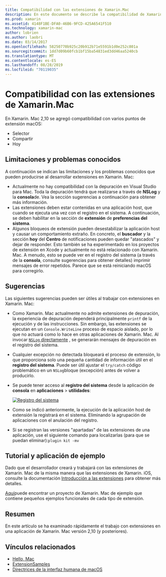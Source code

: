 ```yaml
---
title: Compatibilidad con las extensiones de Xamarin.Mac
description: En este documento se describe la compatibilidad de Xamarin. Mac con las extensiones Finder, Share y hoy. Examina las limitaciones y los problemas conocidos, los vínculos a un tutorial y una aplicación de ejemplo, y proporciona sugerencias para trabajar con extensiones.
ms.prod: xamarin
ms.assetid: 4148F1BE-DFA0-46B6-9FCD-425A6541F510
ms.technology: xamarin-mac
author: lobrien
ms.author: laobri
ms.date: 03/14/2017
ms.openlocfilehash: 58250770b925c20b912b71e5591b1d0e252c801a
ms.sourcegitcommit: 1dd7d09b60fcb1bf15ba54831ed3dd46aa5240cb
ms.translationtype: MT
ms.contentlocale: es-ES
ms.lasthandoff: 08/28/2019
ms.locfileid: "70119035"
---
```

# <a name="xamarinmac-extension-support"></a>Compatibilidad con las extensiones de Xamarin.Mac

En Xamarin. Mac 2,10 se agregó compatibilidad con varios puntos de extensión macOS:

- Selector
- Compartir
- Hoy

<a name="Limitations-and-Known-Issues" />

## <a name="limitations-and-known-issues"></a>Limitaciones y problemas conocidos

A continuación se indican las limitaciones y los problemas conocidos que pueden producirse al desarrollar extensiones en Xamarin. Mac:

- Actualmente no hay compatibilidad con la depuración en Visual Studio para Mac. Toda la depuración tendrá que realizarse a través de **NSLog** y la **consola**de. Vea la sección sugerencias a continuación para obtener más información.
- Las extensiones deben estar contenidas en una aplicación host, que cuando se ejecuta una vez con el registro en el sistema. A continuación, se deben habilitar en la sección de **extensión** de **preferencias del sistema**. 
- Algunos bloqueos de extensión pueden desestabilizar la aplicación host y causar un comportamiento extraño. En concreto, el **buscador** y la sección **hoy** del **Centro** de notificaciones pueden quedar "atascados" y dejar de responder. Esto también se ha experimentado en los proyectos de extensión en Xcode y actualmente no está relacionado con Xamarin. Mac. A menudo, esto se puede ver en el registro del sistema (a través de la **consola**, consulte sugerencias para obtener detalles) imprimir mensajes de error repetidos. Parece que se está reiniciando macOS para corregirlo.

<a name="Tips" />

## <a name="tips"></a>Sugerencias

Las siguientes sugerencias pueden ser útiles al trabajar con extensiones en Xamarin. Mac:

- Como Xamarin. Mac actualmente no admite extensiones de depuración, la experiencia de depuración dependerá principalmente `printf` de la ejecución y de las instrucciones. Sin embargo, las extensiones se ejecutan en un `Console.WriteLine` proceso de espacio aislado, por lo que no actuará como lo hace en otras aplicaciones de Xamarin. Mac. Al invocar [ `NSLog` directamente](https://gist.github.com/chamons/e2e409013a449cfbe1f2fbe5547f6554) , se generarán mensajes de depuración en el registro del sistema.
- Cualquier excepción no detectada bloqueará el proceso de extensión, lo que proporciona solo una pequeña cantidad de información útil en el **registro del sistema**. Puede ser útil ajustar el `try/catch` código problemático en un `NSLog`bloque (excepción) antes de volver a producirlo.
- Se puede tener acceso al **registro del sistema** desde la aplicación de **consola** en **aplicaciones** > **utilidades**:

    [![](extensions-images/extension02.png "Registro del sistema")](extensions-images/extension02.png#lightbox)
- Como se indicó anteriormente, la ejecución de la aplicación host de extensión la registrará en el sistema. Eliminando la agrupación de aplicaciones con el anulación del registro. 
- Si se registran las versiones "apartadas" de las extensiones de una aplicación, use el siguiente comando para localizarlas (para que se puedan eliminar):`plugin kit -mv`


<a name="Walkthrough-and-Sample-App" />

## <a name="walkthrough-and-sample-app"></a>Tutorial y aplicación de ejemplo

Dado que el desarrollador creará y trabajará con las extensiones de Xamarin. Mac de la misma manera que las extensiones de Xamarin. iOS, consulte la documentación [Introducción a las extensiones](~/ios/platform/extensions.md) para obtener más detalles.

[Aquí](https://docs.microsoft.com/samples/xamarin/mac-samples/extensionsamples)puede encontrar un proyecto de Xamarin. Mac de ejemplo que contiene pequeños ejemplos funcionales de cada tipo de extensión.

<a name="Summary" />

## <a name="summary"></a>Resumen

En este artículo se ha examinado rápidamente el trabajo con extensiones en una aplicación de Xamarin. Mac versión 2,10 (y posteriores).

## <a name="related-links"></a>Vínculos relacionados

- [Hello, Mac](~/mac/get-started/hello-mac.md)
- [ExtensionSamples](https://docs.microsoft.com/samples/xamarin/mac-samples/extensionsamples)
- [Directrices de la interfaz humana de macOS](https://developer.apple.com/design/human-interface-guidelines/macos/overview/themes/)
